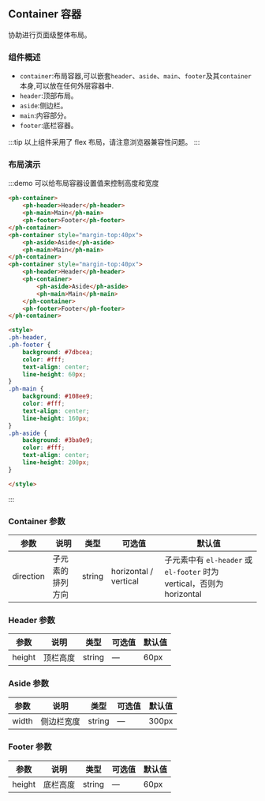 ## Container 容器

协助进行页面级整体布局。

### 组件概述

- `container`:布局容器,可以嵌套`header`、`aside`、`main`、`footer`及其`container`本身,可以放在任何外层容器中.
- `header`:顶部布局。
- `aside`:侧边栏。
- `main`:内容部分。
- `footer`:底栏容器。

:::tip
以上组件采用了 flex 布局，请注意浏览器兼容性问题。
:::

### 布局演示

:::demo 可以给布局容器设置值来控制高度和宽度

```html
<ph-container>
	<ph-header>Header</ph-header>
	<ph-main>Main</ph-main>
	<ph-footer>Footer</ph-footer>
</ph-container>
<ph-container style="margin-top:40px">
	<ph-aside>Aside</ph-aside>
	<ph-main>Main</ph-main>
</ph-container>
<ph-container style="margin-top:40px">
	<ph-header>Header</ph-header>
	<ph-container>
		<ph-aside>Aside</ph-aside>
		<ph-main>Main</ph-main>
	</ph-container>
	<ph-footer>Footer</ph-footer>
</ph-container>

<style>
.ph-header,
.ph-footer {
    background: #7dbcea;
    color: #fff;
    text-align: center;
    line-height: 60px;
}
.ph-main {
    background: #108ee9;
    color: #fff;
    text-align: center;
    line-height: 160px;
}
.ph-aside {
    background: #3ba0e9;
    color: #fff;
    text-align: center;
    line-height: 200px;
}

</style>
```

:::

### Container 参数

| 参数      | 说明             | 类型   | 可选值                | 默认值                                                                 |
| --------- | ---------------- | ------ | --------------------- | ---------------------------------------------------------------------- |
| direction | 子元素的排列方向 | string | horizontal / vertical | 子元素中有 `el-header` 或 `el-footer` 时为 vertical，否则为 horizontal |

### Header 参数

| 参数   | 说明     | 类型   | 可选值 | 默认值 |
| ------ | -------- | ------ | ------ | ------ |
| height | 顶栏高度 | string | —      | 60px   |

### Aside 参数

| 参数  | 说明       | 类型   | 可选值 | 默认值 |
| ----- | ---------- | ------ | ------ | ------ |
| width | 侧边栏宽度 | string | —      | 300px  |

### Footer 参数

| 参数   | 说明     | 类型   | 可选值 | 默认值 |
| ------ | -------- | ------ | ------ | ------ |
| height | 底栏高度 | string | —      | 60px   |
